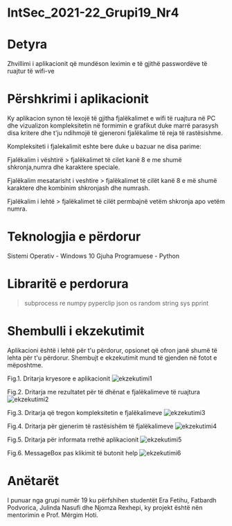 # IntSec_2021-22_Grupi19_Nr4

# Detyra


Zhvillimi i aplikacionit që mundëson leximin e të gjithë passwordëve të ruajtur të wifi-ve


# Përshkrimi i aplikacionit


Ky aplikacion synon të lexojë të gjitha fjalëkalimet e wifi të ruajtura në PC dhe vizualizon kompleksitetin në formimin e grafikut duke marrë parasysh disa kritere dhe t'ju ndihmojë të gjeneroni fjalëkalime të reja të rastësishme.


Kompleksiteti i fjalekalimit eshte bere duke u bazuar ne disa parime:

Fjalëkalim i vështirë > fjalëkalimet të cilet kanë 8 e me shumë shkronja,numra dhe karaktere speciale.

Fjalëkalim mesatarisht i veshtire > fjalëkalimet të cilët kanë 8 e më shumë karaktere dhe kombinim shkronjash dhe numrash.

Fjalëkalim i lehtë > fjalëkalimet të cilët permbajnë vetëm shkronja apo vetëm numra.


# Teknologjia e përdorur

Sistemi Operativ - Windows 10 
Gjuha Programuese - Python

# Libraritë e perdorura
 > subprocess
 > re
 > numpy
 > pyperclip
 > json
 > os
 > random
 > string
 > sys
 > pprint


# Shembulli i ekzekutimit 

Aplikacioni është i lehtë për t'u përdorur, opsionet që ofron janë shumë të lehta për t'u përdorur. Shembujt e ekzekutimit mund të gjenden në fotot e mëposhtme.

Fig.1. Dritarja kryesore e aplikacionit
![ekzekutimi1](https://user-images.githubusercontent.com/75095687/148679189-c17c77b7-2e72-47d4-a107-d5b99d15a6c7.JPG)

Fig.2. Dritarja me rezultatet për të dhënat e fjalëkalimeve të ruajtura
![ekzekutimi2](https://user-images.githubusercontent.com/75095687/148679195-02c700ef-3c32-4faf-8bb7-65def79b8209.JPG)

Fig.3. Dritarja që tregon kompleksitetin e fjalëkalimeve
![ekzekutimi3](https://user-images.githubusercontent.com/75095687/148679197-56ce93fe-e86c-4868-b6c1-cf570b681b84.JPG)

Fig.4. Dritarja për gjenerim të rastësishëm të fjalëkalimeve
![ekzekutimi4](https://user-images.githubusercontent.com/75095687/148679201-1046a013-e909-4e27-b094-493bbcbe96dc.JPG)

Fig.5. Dritarja për informata rrethë aplikacionit
![ekzekutimi5](https://user-images.githubusercontent.com/75095687/148679205-7751d48c-304d-47da-9258-51d36ca6a477.JPG)

Fig.6. MessageBox pas klikimit të butonit help
![ekzekutimi6](https://user-images.githubusercontent.com/75095687/148679207-31b220a7-8e47-4dda-bdea-48ee1661e53f.JPG)


# Anëtarët


I punuar nga grupi numër 19 ku përfshihen studentët Era Fetihu, Fatbardh Podvorica, Julinda Nasufi dhe Njomza Rexhepi, ky projekt është nën mentorimin e Prof. Mërgim Hoti.



